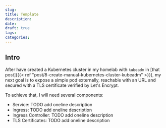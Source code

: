 ```yaml
---
slug: 
title: Template
description: 
date: 
draft: true
tags: 
categories:
---
```


## Intro

After have created a Kubernetes cluster in my homelab with `kubeadm` in [that post]({{< ref "post/8-create-manual-kubernetes-cluster-kubeadm" >}}), my next goal is to expose a simple pod externally, reachable with an URL and secured with a TLS certificate verified by Let's Encrypt.

To achieve that, I will need several components:
- Service: TODO add oneline description
- Ingress: TODO add oneline description
- Ingress Controller: TODO add oneline description
- TLS Certificates: TODO add oneline description


###